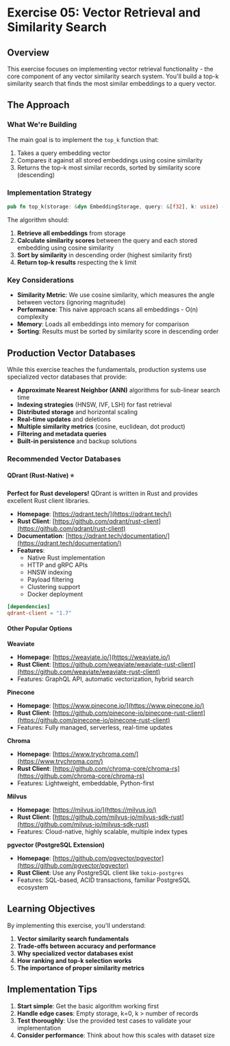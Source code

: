# Exercise 05: Vector Retrieval and Similarity Search

## Overview

This exercise focuses on implementing vector retrieval functionality - the core component of any vector similarity search system. You'll build a top-k similarity search that finds the most similar embeddings to a query vector.

## The Approach

### What We're Building

The main goal is to implement the `top_k` function that:

1. Takes a query embedding vector
2. Compares it against all stored embeddings using cosine similarity
3. Returns the top-k most similar records, sorted by similarity score (descending)

### Implementation Strategy

```rust
pub fn top_k(storage: &dyn EmbeddingStorage, query: &[f32], k: usize) -> Result<Vec<(EmbeddingRecord, f32)>>
```

The algorithm should:

1. **Retrieve all embeddings** from storage
2. **Calculate similarity scores** between the query and each stored embedding using cosine similarity
3. **Sort by similarity** in descending order (highest similarity first)
4. **Return top-k results** respecting the k limit

### Key Considerations

- **Similarity Metric**: We use cosine similarity, which measures the angle between vectors (ignoring magnitude)
- **Performance**: This naive approach scans all embeddings - O(n) complexity
- **Memory**: Loads all embeddings into memory for comparison
- **Sorting**: Results must be sorted by similarity score in descending order

## Production Vector Databases

While this exercise teaches the fundamentals, production systems use specialized vector databases that provide:

- **Approximate Nearest Neighbor (ANN)** algorithms for sub-linear search time
- **Indexing strategies** (HNSW, IVF, LSH) for fast retrieval
- **Distributed storage** and horizontal scaling
- **Real-time updates** and deletions
- **Multiple similarity metrics** (cosine, euclidean, dot product)
- **Filtering and metadata queries**
- **Built-in persistence** and backup solutions

### Recommended Vector Databases

#### QDrant (Rust-Native) ⭐

**Perfect for Rust developers!** QDrant is written in Rust and provides excellent Rust client libraries.

- **Homepage**: [https://qdrant.tech/](https://qdrant.tech/)
- **Rust Client**: [https://github.com/qdrant/rust-client](https://github.com/qdrant/rust-client)
- **Documentation**: [https://qdrant.tech/documentation/](https://qdrant.tech/documentation/)
- **Features**: 
  - Native Rust implementation
  - HTTP and gRPC APIs
  - HNSW indexing
  - Payload filtering
  - Clustering support
  - Docker deployment

```toml
[dependencies]
qdrant-client = "1.7"
```

#### Other Popular Options

**Weaviate**
- **Homepage**: [https://weaviate.io/](https://weaviate.io/)
- **Rust Client**: [https://github.com/weaviate/weaviate-rust-client](https://github.com/weaviate/weaviate-rust-client)
- Features: GraphQL API, automatic vectorization, hybrid search

**Pinecone**
- **Homepage**: [https://www.pinecone.io/](https://www.pinecone.io/)
- **Rust Client**: [https://github.com/pinecone-io/pinecone-rust-client](https://github.com/pinecone-io/pinecone-rust-client)
- Features: Fully managed, serverless, real-time updates

**Chroma**
- **Homepage**: [https://www.trychroma.com/](https://www.trychroma.com/)
- **Rust Client**: [https://github.com/chroma-core/chroma-rs](https://github.com/chroma-core/chroma-rs)
- Features: Lightweight, embeddable, Python-first

**Milvus**
- **Homepage**: [https://milvus.io/](https://milvus.io/)
- **Rust Client**: [https://github.com/milvus-io/milvus-sdk-rust](https://github.com/milvus-io/milvus-sdk-rust)
- Features: Cloud-native, highly scalable, multiple index types

**pgvector (PostgreSQL Extension)**
- **Homepage**: [https://github.com/pgvector/pgvector](https://github.com/pgvector/pgvector)
- **Rust Client**: Use any PostgreSQL client like `tokio-postgres`
- Features: SQL-based, ACID transactions, familiar PostgreSQL ecosystem

## Learning Objectives

By implementing this exercise, you'll understand:

1. **Vector similarity search fundamentals**
2. **Trade-offs between accuracy and performance**
3. **Why specialized vector databases exist**
4. **How ranking and top-k selection works**
5. **The importance of proper similarity metrics**

## Implementation Tips

1. **Start simple**: Get the basic algorithm working first
2. **Handle edge cases**: Empty storage, k=0, k > number of records
3. **Test thoroughly**: Use the provided test cases to validate your implementation
4. **Consider performance**: Think about how this scales with dataset size
